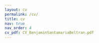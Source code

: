 ```yaml
---
layout: cv
permalink: /cv/
title: cv
nav: true
nav_order: 4
cv_pdf: CV_BenjaminSantamariaBeltran.pdf
---
```


